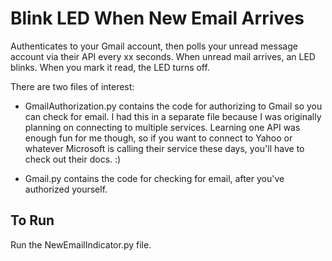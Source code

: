 # Blink LED When New Email Arrives
Authenticates to your Gmail account, then polls your unread message account via their API every xx seconds. When unread mail arrives, an LED blinks. When you mark it read, the LED turns off.

There are two files of interest:

* GmailAuthorization.py contains the code for authorizing to Gmail so you can check for email. I had this in a separate file because I was originally planning on connecting to multiple services. Learning one API was enough fun for me though, so if you want to connect to Yahoo or whatever Microsoft is calling their service these days, you'll have to check out their docs. :)

* Gmail.py contains the code for checking for email, after you've authorized yourself.

## To Run

Run the NewEmailIndicator.py file.
